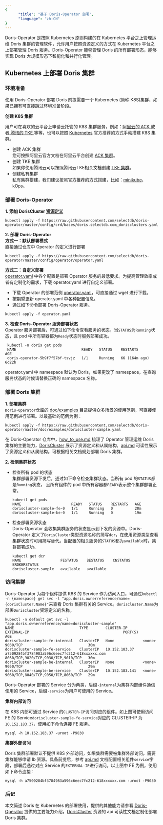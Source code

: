 ```yaml
---
{
      "title": "基于 Doris-Operator 部署",
      "language": "zh-CN"
}
---
```


<!-- 
Licensed to the Apache Software Foundation (ASF) under one
or more contributor license agreements.  See the NOTICE file
distributed with this work for additional information
regarding copyright ownership.  The ASF licenses this file
to you under the Apache License, Version 2.0 (the
"License"); you may not use this file except in compliance
with the License.  You may obtain a copy of the License at

  http://www.apache.org/licenses/LICENSE-2.0

Unless required by applicable law or agreed to in writing,
software distributed under the License is distributed on an
"AS IS" BASIS, WITHOUT WARRANTIES OR CONDITIONS OF ANY
KIND, either express or implied.  See the License for the
specific language governing permissions and limitations
under the License.
-->

Doris-Operator 是按照 Kubernetes 原则构建的在 Kubernetes 平台之上管理运维 Doris 集群的管理软件，允许用户按照资源定义的方式在 Kubernetes 平台之上部署管理 Doris 服务。Doris-Operator 能够管理 Doris 的所有部署形态，能够实现 Doris 大规模形态下智能化和并行化管理。

## Kubernetes 上部署 Doris 集群

### 环境准备
使用 Doris-Operator 部署 Doris 前提需要一个 Kubernetes (简称 K8S)集群，如果已拥有可直接跳过环境准备阶段。  
  
**创建 K8S 集群**  
  
用户可在喜欢的云平台上申请云托管的 K8S 集群服务，例如：[阿里云的 ACK ](https://www.aliyun.com/product/kubernetes)或者[ 腾讯的 TKE ](https://cloud.tencent.com/product/tke)等等，也可以按照 [Kubernetes](https://kubernetes.io/docs/setup/) 官方推荐的方式手动搭建 K8S 集群。 
- 创建 ACK 集群  
您可按照阿里云官方文档在阿里云平台创建 [ACK 集群](https://help.aliyun.com/zh/ack/ack-managed-and-ack-dedicated/getting-started/getting-started/)。
- 创建 TKE 集群  
如果你使用腾讯云可以按照腾讯云TKE相关文档创建 [TKE 集群](https://cloud.tencent.com/document/product/457/54231)。
- 创建私有集群  
私有集群搭建，我们建议按照官方推荐的方式搭建，比如：[minikube](https://minikube.sigs.k8s.io/docs/start/)，[kOps](https://kubernetes.io/zh-cn/docs/setup/production-environment/tools/kops/)。

### 部署 Doris-Operator
**1. 添加 DorisCluster [资源定义](https://kubernetes.io/zh-cn/docs/concepts/extend-kubernetes/api-extension/custom-resources/)**
```shell
kubectl apply -f https://raw.githubusercontent.com/selectdb/doris-operator/master/config/crd/bases/doris.selectdb.com_dorisclusters.yaml    
```
**2. 部署 Doris-Operator**  
   **方式一：默认部署模式**  
   直接通过仓库中 Operator 的定义进行部署   
   ```shell
   kubectl apply -f https://raw.githubusercontent.com/selectdb/doris-operator/master/config/operator/operator.yaml
   ```
   **方式二：自定义部署**  
   [operator.yaml](https://github.com/selectdb/doris-operator/blob/master/config/operator/operator.yaml) 中各个配置是部署 Operator 服务的最低要求。为提高管理效率或者有定制化的需求，下载 operator.yaml 进行自定义部署。  
   - 下载 Operator 的部署范例 [operator.yaml](https://raw.githubusercontent.com/selectdb/doris-operator/master/config/operator/operator.yaml)，可直接通过 wget 进行下载。
   - 按期望更新 operator.yaml 中各种配置信息。
   - 通过如下命令部署 Doris-Operator 服务。
   ```shell
   kubectl apply -f operator.yaml
   ```  

**3. 检查 Doris-Operator 服务部署状态**   
Operator 服务部署后，可通过如下命令查看服务的状态。当`STATUS`为`Running`状态，且 pod 中所有容器都为`Ready`状态时服务部署成功。
```
 kubectl -n doris get pods
 NAME                              READY   STATUS    RESTARTS        AGE
 doris-operator-5b9f7f57bf-tsvjz   1/1     Running   66 (164m ago)   6d22h
```
operator.yaml 中 namespace 默认为 Doris，如果更改了 namespace，在查询服务状态的时候请替换正确的 namespace 名称。
### 部署 Doris 集群
**1. 部署集群**   
`Doris-Operator`仓库的 [doc/examples ](https://github.com/selectdb/doris-operator/tree/master/doc/examples)目录提供众多场景的使用范例，可直接使用范例进行部署。以最基础的范例为例：  
```
kubectl apply -f https://raw.githubusercontent.com/selectdb/doris-operator/master/doc/examples/doriscluster-sample.yaml
```
在 Doris-Operator 仓库中，[how_to_use.md](https://github.com/selectdb/doris-operator/tree/master/doc/how_to_use.md) 梳理了 Operator 管理运维 Doris 集群的主要能力，[DorisCluster](https://github.com/selectdb/doris-operator/blob/master/api/doris/v1/types.go) 展示了资源定义和从属结构，[api.md](https://github.com/selectdb/doris-operator/tree/master/doc/api.md) 可读性展示了资源定义和从属结构。可根据相关文档规划部署 Doris 集群。  

**2. 检测集群状态**
- 检查所有 pod 的状态  
集群部署资源下发后，通过如下命令检查集群状态。当所有 pod 的`STATUS`都是`Running`状态， 且所有组件的 pod 中所有容器都`READY`表示整个集群部署正常。
  ```shell
  kubectl get pods
  NAME                       READY   STATUS    RESTARTS   AGE
  doriscluster-sample-fe-0   1/1     Running   0          20m
  doriscluster-sample-be-0   1/1     Running   0          19m
  ```
- 检查部署资源状态  
  Doris-Operator 会收集集群服务的状态显示到下发的资源中。Doris-Operator 定义了`DorisCluster`类型资源名称的简写`dcr`，在使用资源类型查看集群状态时可用简写替代。当配置的相关服务的`STATUS`都为`available`时，集群部署成功。
  ```shell
  kubectl get dcr
  NAME                  FESTATUS    BESTATUS    CNSTATUS   BROKERSTATUS
  doriscluster-sample   available   available
  ```
### 访问集群
Doris-Operator 为每个组件提供 K8S 的 Service 作为访问入口，可通过`kubectl -n {namespace} get svc -l "app.doris.ownerreference/name={dorisCluster.Name}"`来查看 Doris 集群有关的 Service。`dorisCluster.Name`为部署`DorisCluster`资源定义的名称。
```shell
kubectl -n default get svc -l "app.doris.ownerreference/name=doriscluster-sample"
NAME                              TYPE        CLUSTER-IP       EXTERNAL-IP                                           PORT(S)                               AGE
doriscluster-sample-fe-internal   ClusterIP   None             <none>                                                9030/TCP                              30m
doriscluster-sample-fe-service    ClusterIP   10.152.183.37    a7509284bf3784983a596c6eec7fc212-618xxxxxx.com        8030/TCP,9020/TCP,9030/TCP,9010/TCP   30m
doriscluster-sample-be-internal   ClusterIP   None             <none>                                                9050/TCP                              29m
doriscluster-sample-be-service    ClusterIP   10.152.183.141   <none>                                                9060/TCP,8040/TCP,9050/TCP,8060/TCP   29m
```
Doris-Operator 部署的 Service 分为两类，后缀`-internal`为集群内部组件通信使用的 Service，后缀`-service`为用户可使用的 Service。 
  
**集群内部访问**  
  
在 K8S 内部可通过 Service 的`CLUSTER-IP`访问对应的组件。如上图可使用访问 FE 的 Service`doriscluster-sample-fe-service`对应的 CLUSTER-IP 为`10.152.183.37`，使用如下命令连接 FE 服务。
```shell
mysql -h 10.152.183.37 -uroot -P9030
```
  
**集群外部访问**  
  
Doris 集群部署默认不提供 K8S 外部访问，如果集群需要被集群外部访问，需要集群能够申请 lb 资源。具备前提后，参考 [api.md](https://github.com/selectdb/doris-operator/blob/master/doc/api.md) 文档配置相关组件`service`字段，部署后通过对应 Service 的`EXTERNAL-IP`进行访问。以上图中 FE 为例，使用如下命令连接：
```shell
mysql -h a7509284bf3784983a596c6eec7fc212-618xxxxxx.com -uroot -P9030
```
### 后记
本文简述 Doris 在 Kubernetes 的部署使用，提供的其他能力请参看 [Doris-Operator](https://github.com/selectdb/doris-operator/tree/master/doc/how_to_use.md) 提供的主要能力介绍，[DorisCluster](https://github.com/selectdb/doris-operator/blob/master/doc/api.md) 资源的 api 可读性文档定制化部署 Doris 集群。

